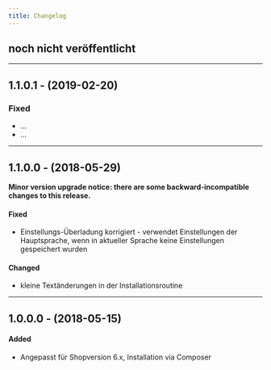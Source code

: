 ```yaml
---
title: Changelog
---
```


## noch nicht veröffentlicht

---

## 1.1.0.1 - (2019-02-20)

### Fixed
- ...
- ...

---

## 1.1.0.0 - (2018-05-29)

**Minor version upgrade notice: there are some backward-incompatible changes to this release.**

#### Fixed
- Einstellungs-Überladung korrigiert - verwendet Einstellungen der Hauptsprache, wenn in aktueller Sprache keine Einstellungen gespeichert wurden

#### Changed
- kleine Textänderungen in der Installationsroutine

---

## 1.0.0.0 - (2018-05-15)

#### Added
- Angepasst für Shopversion 6.x, Installation via Composer 
